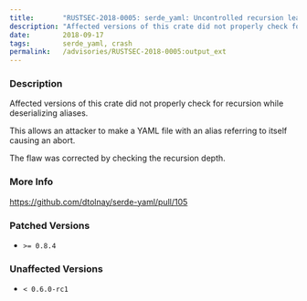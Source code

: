 ```yaml
---
title:       "RUSTSEC-2018-0005: serde_yaml: Uncontrolled recursion leads to abort in deserialization"
description: "Affected versions of this crate did not properly check for recursion while deserializing aliases. This allows an attacker to make a YAML file with an alias referring to itself causing an abort. The flaw was corrected by checking the recursion depth."
date:        2018-09-17
tags:        serde_yaml, crash
permalink:   /advisories/RUSTSEC-2018-0005:output_ext
---
```


### Description

Affected versions of this crate did not properly check for recursion
while deserializing aliases.

This allows an attacker to make a YAML file with an alias referring
to itself causing an abort.

The flaw was corrected by checking the recursion depth.

### More Info

<https://github.com/dtolnay/serde-yaml/pull/105>

### Patched Versions

- `>= 0.8.4`

### Unaffected Versions

- `< 0.6.0-rc1`

